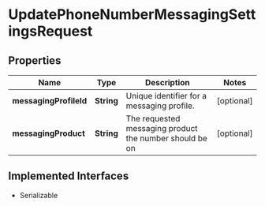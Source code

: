 

# UpdatePhoneNumberMessagingSettingsRequest

## Properties

Name | Type | Description | Notes
------------ | ------------- | ------------- | -------------
**messagingProfileId** | **String** | Unique identifier for a messaging profile. |  [optional]
**messagingProduct** | **String** | The requested messaging product the number should be on |  [optional]


## Implemented Interfaces

* Serializable


